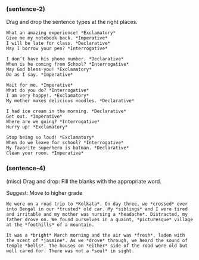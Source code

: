 ### (sentence-2)

Drag and drop the sentence types at the right places.

```
What an amazing experience! *Exclamatory*
Give me my notebook back. *Imperative*
I will be late for class. *Declarative*
May I borrow your pen? *Interrogative*
```

```
I don’t have his phone number. *Declarative*
When is he coming from School? *Interrogative*
May God bless you! *Exclamatory*
Do as I say. *Imperative*
```

```
Wait for me. *Imperative*
What do you do? *Interrogative*
I am very happy!. *Exclamatory*
My mother makes delicious noodles. *Declarative*
```

```
I had ice cream in the morning. *Declarative*
Get out. *Imperative*
Where are we going? *Interrogative*
Hurry up! *Exclamatory*
```

```
Stop being so loud! *Exclamatory*
When do we leave for school? *Interrogative*
My favorite superhero is batman. *Declarative*
Clean your room. *Imperative*
```

### (sentence-4)

(misc) Drag and drop: Fill the blanks with the appropriate word.

Suggest: Move to higher grade

```
We were on a road trip to *Kolkata*. On day three, we *crossed* over into Bengal in our *trusted* old car. My *siblings* and I were tired and irritable and my mother was nursing a *headache*. Distracted, my father drove on. We found ourselves in a quaint, *picturesque* village at the *foothills* of a mountain.
```

```
It was a *bright* March morning and the air was *fresh*, laden with the scent of *jasmine*. As we *drove* through, we heard the sound of temple *bells*. The houses on *either* side of the road were old but well cared for. There was not a *soul* in sight.
```
